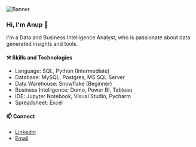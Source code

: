 ![Banner](https://github.com/AnupMeshram/AnupMeshram/blob/c7c70b02bc8b4b225e31e21f7a9c099684e2dffc/business-intelligence-w9ypvz7h4dwzk51e.jpg)

### Hi, I'm Anup 👋

I'm a Data and Business Intelligence Analyst, who is passionate about data generated insights and tools.

#### ⚒️ Skills and Technologies

- Language: SQL, Python (Intermediate)		
- Database: MySQL, Postgres, MS SQL Server
- Data Warehouse: Snowflake (Beginner)
- Business Intelligence: Domo, Power BI, Tableau
- IDE: Jupyter Notebook, Visual Studio, Pycharm
- Spreadsheet: Excel

#### 📫 Connect 

- [Linkedin](https://www.linkedin.com/in/anup-meshram/)
- <a href="mailto:anuponwork@gmail.com">Email</a>







